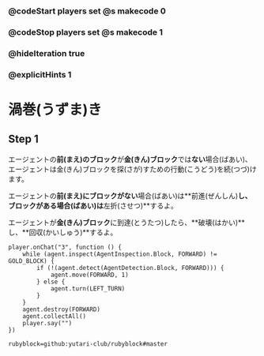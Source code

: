 ### @codeStart players set @s makecode 0
### @codeStop players set @s makecode 1

### @hideIteration true 
### @explicitHints 1


<!-- # Spiral -->
# 渦巻(うずま)き

## Step 1
エージェントの**前(まえ)のブロック**が**金(きん)ブロック**では**ない**場合(ばあい)、エージェントは金(きん)ブロックを探(さが)すための行動(こうどう)を続(つづ)けます。<br>

エージェントの**前(まえ)**に**ブロックがない**場合(ばあい)は**前進(ぜんしん)**し、ブロックがある場合(ばあい)は**左折(させつ)**するよ。<br>

エージェントが**金(きん)ブロック**に到達(とうたつ)したら、**破壊(はかい)**し、**回収(かいしゅう)**するよ。<br>


<!-- While the Agent is **inspecting the block forward** and the block is **not** the **gold block**, the Agent needs to **move forward**. If the Agent does **not** detect a block forward, the Agent also needs to move forward, otherwise it needs to **turn left**. When the Agent reaches the **gold block**, it needs to **destroy** and **collect** it.  -->

```ghost
player.onChat("3", function () {
    while (agent.inspect(AgentInspection.Block, FORWARD) != GOLD_BLOCK) {
        if (!(agent.detect(AgentDetection.Block, FORWARD))) {
            agent.move(FORWARD, 1)
        } else {
            agent.turn(LEFT_TURN)
        }
    }
    agent.destroy(FORWARD)
    agent.collectAll()
    player.say("")
})
```
```package
rubyblock=github:yutari-club/rubyblock#master
```